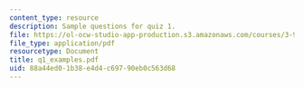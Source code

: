 ```yaml
---
content_type: resource
description: Sample questions for quiz 1.
file: https://ol-ocw-studio-app-production.s3.amazonaws.com/courses/3-91-mechanical-behavior-of-plastics-spring-2007/88a44ed01b38e4d4c69790eb0c563d68_q1_examples.pdf
file_type: application/pdf
resourcetype: Document
title: q1_examples.pdf
uid: 88a44ed0-1b38-e4d4-c697-90eb0c563d68
---
```

